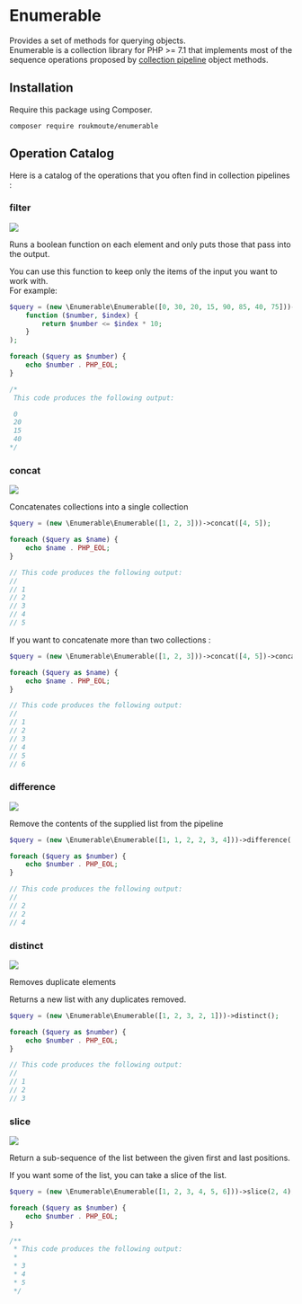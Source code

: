 # Enumerable

Provides a set of methods for querying objects.  
Enumerable is a collection library for PHP >= 7.1 that implements most of the sequence operations proposed by [collection pipeline](http://martinfowler.com/articles/collection-pipeline/) object methods.

## Installation
Require this package using Composer.

`composer require roukmoute/enumerable`

## Operation Catalog

Here is a catalog of the operations that you often find in collection pipelines :

### filter

![](https://martinfowler.com/articles/collection-pipeline/collection-pipeline/filter.png)

Runs a boolean function on each element and only puts those that pass into the 
output.

You can use this function to keep only the items of the input you want to work 
with.  
For example:

```php
$query = (new \Enumerable\Enumerable([0, 30, 20, 15, 90, 85, 40, 75]))->filter(
    function ($number, $index) {
        return $number <= $index * 10;
    }
);

foreach ($query as $number) {
    echo $number . PHP_EOL;
}

/*
 This code produces the following output:

 0
 20
 15
 40
*/
```

### concat

![](https://martinfowler.com/articles/collection-pipeline/collection-pipeline/concat.png)

Concatenates collections into a single collection

```php
$query = (new \Enumerable\Enumerable([1, 2, 3]))->concat([4, 5]);

foreach ($query as $name) {
    echo $name . PHP_EOL;
}

// This code produces the following output:
//
// 1
// 2
// 3
// 4
// 5
```

If you want to concatenate more than two collections :
```php
$query = (new \Enumerable\Enumerable([1, 2, 3]))->concat([4, 5])->concat([6]);

foreach ($query as $name) {
    echo $name . PHP_EOL;
}

// This code produces the following output:
//
// 1
// 2
// 3
// 4
// 5
// 6
```

### difference

![](https://martinfowler.com/articles/collection-pipeline/collection-pipeline/difference.png)

Remove the contents of the supplied list from the pipeline

```php
$query = (new \Enumerable\Enumerable([1, 1, 2, 2, 3, 4]))->difference([1, 3]);

foreach ($query as $number) {
    echo $number . PHP_EOL;
}

// This code produces the following output:
//
// 2
// 2
// 4
```

### distinct

![](https://martinfowler.com/articles/collection-pipeline/collection-pipeline/distinct.png)

Removes duplicate elements

Returns a new list with any duplicates removed.

```php
$query = (new \Enumerable\Enumerable([1, 2, 3, 2, 1]))->distinct();

foreach ($query as $number) {
    echo $number . PHP_EOL;
}

// This code produces the following output:
//
// 1
// 2
// 3
```

### slice

![](https://martinfowler.com/articles/collection-pipeline/collection-pipeline/slice.png)

Return a sub-sequence of the list between the given first and last positions.

If you want some of the list, you can take a slice of the list.

```php
$query = (new \Enumerable\Enumerable([1, 2, 3, 4, 5, 6]))->slice(2, 4);

foreach ($query as $number) {
    echo $number . PHP_EOL;
}

/**
 * This code produces the following output:
 * 
 * 3
 * 4
 * 5
 */
```
